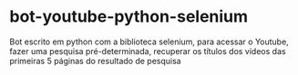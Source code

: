 # bot-youtube-python-selenium
Bot escrito em python com a biblioteca selenium, para acessar o Youtube, fazer uma pesquisa pré-determinada, recuperar os títulos dos vídeos das primeiras 5 páginas do resultado de pesquisa
